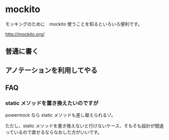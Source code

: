 # mockito

モッキングのために　mockito 使うことを知るといろいろ便利です。

http://mockito.org/

## 普通に書く

## アノテーションを利用してやる

## FAQ

### static メソッドを置き換えたいのですが

powermock なら static メソッドも差し替えられるゾ。

ただし、static メソッドを書き換えないと行けないケース、そもそも設計が間違っているので直せるならなおした方がいいです。
